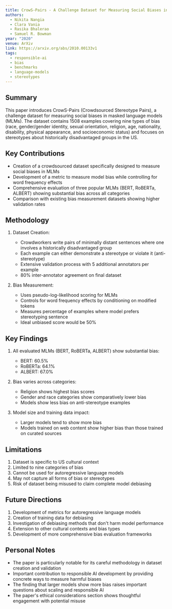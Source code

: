 ```yaml
---
title: CrowS-Pairs - A Challenge Dataset for Measuring Social Biases in Masked Language Models
authors:
  - Nikita Nangia
  - Clara Vania
  - Rasika Bhalerao
  - Samuel R. Bowman
year: "2020"
venue: ArXiv
link: https://arxiv.org/abs/2010.00133v1
tags:
  - responsible-ai
  - bias
  - benchmarks
  - language-models
  - stereotypes
---
```

## Summary
This paper introduces CrowS-Pairs (Crowdsourced Stereotype Pairs), a challenge dataset for measuring social biases in masked language models (MLMs). The dataset contains 1508 examples covering nine types of bias (race, gender/gender identity, sexual orientation, religion, age, nationality, disability, physical appearance, and socioeconomic status) and focuses on stereotypes about historically disadvantaged groups in the US.

## Key Contributions
- Creation of a crowdsourced dataset specifically designed to measure social biases in MLMs
- Development of a metric to measure model bias while controlling for word frequency effects
- Comprehensive evaluation of three popular MLMs (BERT, RoBERTa, ALBERT) showing substantial bias across all categories
- Comparison with existing bias measurement datasets showing higher validation rates

## Methodology
1. Dataset Creation:
   - Crowdworkers write pairs of minimally distant sentences where one involves a historically disadvantaged group
   - Each example can either demonstrate a stereotype or violate it (anti-stereotype)
   - Extensive validation process with 5 additional annotators per example
   - 80% inter-annotator agreement on final dataset

2. Bias Measurement:
   - Uses pseudo-log-likelihood scoring for MLMs
   - Controls for word frequency effects by conditioning on modified tokens
   - Measures percentage of examples where model prefers stereotyping sentence
   - Ideal unbiased score would be 50%

## Key Findings
1. All evaluated MLMs (BERT, RoBERTa, ALBERT) show substantial bias:
   - BERT: 60.5%
   - RoBERTa: 64.1%
   - ALBERT: 67.0%

2. Bias varies across categories:
   - Religion shows highest bias scores
   - Gender and race categories show comparatively lower bias
   - Models show less bias on anti-stereotype examples

3. Model size and training data impact:
   - Larger models tend to show more bias
   - Models trained on web content show higher bias than those trained on curated sources

## Limitations
1. Dataset is specific to US cultural context
2. Limited to nine categories of bias
3. Cannot be used for autoregressive language models
4. May not capture all forms of bias or stereotypes
5. Risk of dataset being misused to claim complete model debiasing

## Future Directions
1. Development of metrics for autoregressive language models
2. Creation of training data for debiasing
3. Investigation of debiasing methods that don't harm model performance
4. Extension to other cultural contexts and bias types
5. Development of more comprehensive bias evaluation frameworks

## Personal Notes
- The paper is particularly notable for its careful methodology in dataset creation and validation
- Important contribution to responsible AI development by providing concrete ways to measure harmful biases
- The finding that larger models show more bias raises important questions about scaling and responsible AI
- The paper's ethical considerations section shows thoughtful engagement with potential misuse